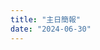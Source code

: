 ```yaml
---
title: "主日簡報"
date: "2024-06-30"
---
```


<embed data="../../assets/docs/20240630.pdf" type="application/pdf" width=100%>